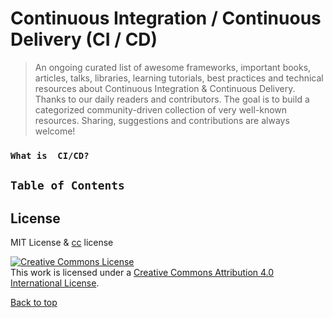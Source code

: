 # Continuous Integration / Continuous Delivery (CI / CD)
> An ongoing curated list of awesome frameworks, important books, articles, talks, libraries, learning tutorials, best practices and technical resources about Continuous Integration & Continuous Delivery. Thanks to our daily readers and contributors. The goal is to build a categorized community-driven collection of very well-known resources. Sharing, suggestions and contributions are always welcome!


### `What is  CI/CD?`

## `Table of Contents`








## License
MIT License & [cc](https://creativecommons.org/licenses/by/4.0/) license

<a rel="license" href="http://creativecommons.org/licenses/by/4.0/"><img alt="Creative Commons License" style="border-width:0" src="https://i.creativecommons.org/l/by/4.0/88x31.png" /></a><br />This work is licensed under a <a rel="license" href="http://creativecommons.org/licenses/by/4.0/">Creative Commons Attribution 4.0 International License</a>.

[Back to top](#devops-engineering-collection)
